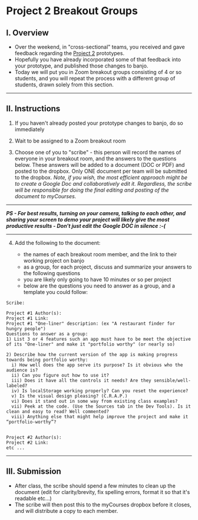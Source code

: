 # Project 2 Breakout Groups

## I. Overview
- Over the weekend, in "cross-sectional" teams, you received and gave feedback regarding the [Project 2](project-2.md) prototypes.
- Hopefully you have already incorporated some of that feedback into your prototype, and published those changes to banjo.
- Today we will put you in Zoom breakout groups consisting of 4 or so students, and you will repeat the process with a different group of students, drawn solely from this section.

<hr>

## II. Instructions

1) If you haven't already posted your prototype changes to banjo, do so immediately

2) Wait to be assigned to a Zoom breakout room

3) Choose one of you to "scribe" - this person will record the names of everyone in your breakout room, and the answers to the questions below. 
These answers will be added to a document (DOC or PDF) and posted to the dropbox. Only ONE document per team will be submitted to the dropbox. *Note, if you wish, the most efficient approach might be to create a Google Doc and collaboratively edit it. Regardless, the scribe will be responsible for doing the final editing and posting of the document to myCourses.*

<hr>

***PS - For best results, turning on your camera, talking to each other, and sharing your screen to demo your project will likely give the most productive results - Don't just edit the Google DOC in silence :-(***

<hr>

4) Add the following to the document:

    - the names of each breakout room member, and the link to their working project on banjo
    - as a group, for each project, discuss and summarize your answers to the following questions
    - you are likely only going to have 10 minutes or so per project
    - below are the questions you need to answer as a group, and a template you could follow:

```
Scribe: 

Project #1 Author(s):
Project #1 Link: 
Project #1 "One-liner" description: (ex "A restaurant finder for hungry people") 
Questions to answer as a group:
1) List 3 or 4 features such an app must have to be meet the objective of its "One-liner" and make it "portfolio worthy" (or nearly so)

2) Describe how the current version of the app is making progress towards being portfolio worthy:
  i) How well does the app serve its purpose? Is it obvious who the audience is?
  ii) Can you figure out how to use it?
  iii) Does it have all the controls it needs? Are they sensible/well-labeled?
  iv) Is localStorage working properly? Can you reset the experience?
  v) Is the visual design pleasing? (C.R.A.P.)
  vi) Does it stand out in some way from existing class examples?
  vii) Peek at the code. (Use the Sources tab in the Dev Tools). Is it clean and easy to read? Well commented?
  viii) Anything else that might help improve the project and make it “portfolio-worthy”?


Project #2 Author(s):
Project #2 Link: 
etc ...
```


<hr>

## III. Submission
- After class, the scribe should spend a few minutes to clean up the document (edit for clarity/brevity, fix spelling errors, format it so that it's readable etc...)
- The scribe will then post this to the myCourses dropbox before it closes, and will distribute a copy to each member.
